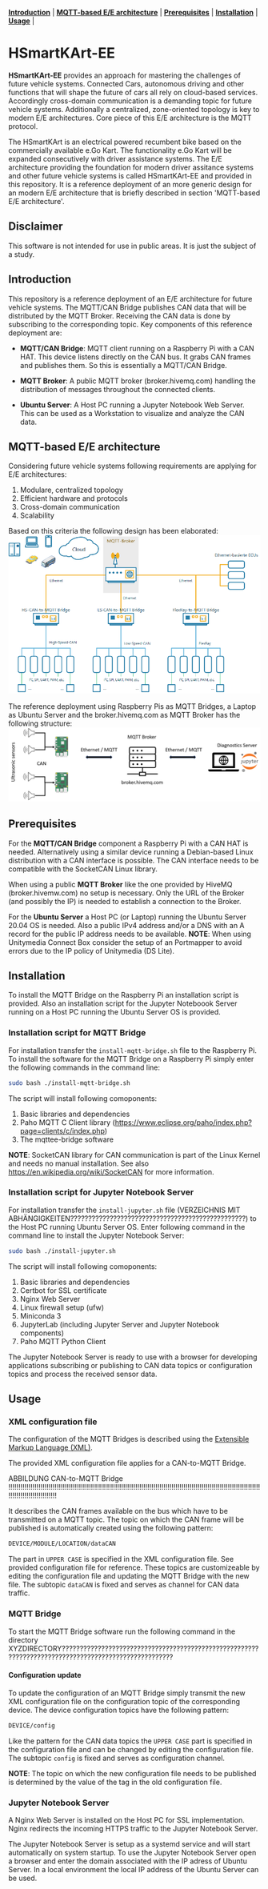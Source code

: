 **[Introduction](#introduction)** |
**[MQTT-based E/E architecture](#mqtt-based-ee-architecture)** |
**[Prerequisites](#prerequisites)** |
**[Installation](#installation)** |
**[Usage](#usage)** |

# HSmartKArt-EE

**HSmartKArt-EE** provides an approach for mastering the challenges of future vehicle systems.
Connected Cars, autonomous driving and other functions that will shape the future of cars all
rely on cloud-based services. Accordingly cross-domain communication is a demanding topic for
future vehicle systems. Additionally a centralized, zone-oriented topology is key to modern
E/E architectures. Core piece of this E/E architecture is the MQTT protocol.

The HSmartKArt is an electrical powered recumbent bike based on the commercially available
e.Go Kart. The functionality e.Go Kart will be expanded consecutively with driver assistance
systems. The E/E architecture providing the foundation for modern driver assitance systems and
other future vehicle systems is called HSmartKArt-EE and provided in this repository. It is
a reference deployment of an more generic design for an modern E/E architecture that is
briefly described in section 'MQTT-based E/E architecture'.

## Disclaimer

This software is not intended for use in public areas. It is just the subject of a study.


## Introduction

This repository is a reference deployment of an E/E architecture for future vehicle systems.
The MQTT/CAN Bridge publishes CAN data that will be distributed by the MQTT Broker. Receiving
the CAN data is done by subscribing to the corresponding topic. Key components of this
reference deployment are:

* **MQTT/CAN Bridge**: MQTT client running on a Raspberry Pi with a CAN HAT. This device
  listens directly on the CAN bus. It grabs CAN frames and publishes them. So this is
  essentially a MQTT/CAN Bridge.

* **MQTT Broker**: A public MQTT broker (broker.hivemq.com) handling the distribution of
  messages throughout the connected clients.

* **Ubuntu Server**: A Host PC running a Jupyter Notebook Web Server. This can be used as a
  Workstation to visualize and analyze the CAN data.


## MQTT-based E/E architecture

Considering future vehicle systems following requirements are applying for E/E architectures:
1. Modulare, centralized topology
2. Efficient hardware and protocols
3. Cross-domain communication
4. Scalability

Based on this criteria the following design has been elaborated:
![MQTT-based E/E architecture](docs/mqttee.png)

The reference deployment using Raspberry Pis as MQTT Bridges, a Laptop as Ubuntu Server and
the broker.hivemq.com as MQTT Broker has the following structure:
![MQTT-based E/E architecture](docs/hsmartkartee.png)


## Prerequisites

For the **MQTT/CAN Bridge** component a Raspberry Pi with a CAN HAT is needed. Alternatively
using a similar device running a Debian-based Linux distribution with a CAN interface is
possible. The CAN interface needs to be compatible with the SocketCAN Linux library.

When using a public **MQTT Broker** like the one provided by HiveMQ (broker.hivemw.com) no
setup is necessary. Only the URL of the Broker (and possibly the IP) is needed to establish a
connection to the Broker.

For the **Ubuntu Server** a Host PC (or Laptop) running the Ubuntu Server 20.04 OS is needed.
Also a public IPv4 address and/or a DNS with an A record for the public IP address needs to be
available.
**NOTE**:	When using Unitymedia Connect Box consider the setup of an Portmapper to avoid
			errors due to the IP policy of Unitymedia (DS Lite).


## Installation
To install the MQTT Bridge on the Raspberry Pi an installation script is provided. Also an
installation script for the Jupyter Noteboook Server running on a Host PC running the Ubuntu
Server OS is provided.

### Installation script for MQTT Bridge
For installation transfer the `install-mqtt-bridge.sh` file to the Raspberry Pi. To install
the software for the MQTT Bridge on a Raspberry Pi simply enter the following commands in the
command line:
```bash
sudo bash ./install-mqtt-bridge.sh
```
The script will install following comoponents:
1. Basic libraries and dependencies
2. Paho MQTT C Client library (https://www.eclipse.org/paho/index.php?page=clients/c/index.php)
3. The mqttee-bridge software

**NOTE**:	SocketCAN library for CAN communication is part of the Linux Kernel and needs no
			manual installation. See also https://en.wikipedia.org/wiki/SocketCAN for more
			information.

### Installation script for Jupyter Notebook Server
For installation transfer the `install-jupyter.sh` file (VERZEICHNIS MIT ABHÄNGIGKEITEN?????????????????????????????????????????????????) to the Host PC running Ubuntu Server
OS. Enter following command in the command line to install the Jupyter Notebook Server:
```bash
sudo bash ./install-jupyter.sh
```
The script will install following comoponents:
1. Basic libraries and dependencies
2. Certbot for SSL certificate
3. Nginx Web Server
4. Linux firewall setup (ufw)
5. Miniconda 3
6. JupyterLab (including Jupyter Server and Jupyter Notebook components)
7. Paho MQTT Python Client

The Jupyter Notebook Server is ready to use with a browser for developing applications
subscribing or publishing to CAN data topics or configuration topics and process the received
sensor data.

## Usage

### XML configuration file
The configuration of the MQTT Bridges is described using the
[Extensible Markup Language (XML)](https://www.w3.org/XML/).

The provided XML configuration file applies for a CAN-to-MQTT Bridge.

ABBILDUNG CAN-to-MQTT Bridge !!!!!!!!!!!!!!!!!!!!!!!!!!!!!!!!!!!!!!!!!!!!!!!!!!!!!!!!!!!!!!!!!!!!!!!!!!!!!!!!!!!!!!!!!!!!!!!!!!!!!!!!!!!!!!!!!!!!!!!!!!!!!!!!!!!!!!!!!!!!!!!!!!!!!

It describes the CAN frames available on the bus which have to be transmitted on a MQTT topic.
The topic on which the CAN frame will be published is automatically created using the
following pattern:
```bash
DEVICE/MODULE/LOCATION/dataCAN
```
The part in `UPPER CASE` is specified in the XML configuration file. See provided configuration
file for reference. These topics are customizeable by editing the configuration file and
updating the MQTT Bridge with the new file. The subtopic `dataCAN` is fixed and serves as
channel for CAN data traffic.


### MQTT Bridge
To start the MQTT Bridge software run the following command in the directory XYZDIRECTORY?????????????????????????????????????????????????????????????????????????????????????????????????????

#### Configuration update
To update the configuration of an MQTT Bridge simply transmit the new XML configuration file on
the configuration topic of the corresponding device. The device configuration topics have the
following pattern:
```bash
DEVICE/config
```
Like the pattern for the CAN data topics the `UPPER CASE` part is specified in the configuration
file and can be changed by editing the configuration file. The subtopic `config` is fixed and
serves as configuration channel.

**NOTE**:	The topic on which the new configuration file needs to be published is determined by
			the value of the <DEVICE> tag in the old configuration file.

### Jupyter Notebook Server
A Nginx Web Server is installed on the Host PC for SSL implementation. Nginx redirects the
incoming HTTPS traffic to the Jupyter Notebook Server.

The Jupyter Notebook Server is setup as a systemd service and will start automatically on
system startup. To use the Jupyter Notebook Server open a browser and enter the domain
associated with the IP adress of Ubuntu Server.
In a local environment the local IP address of the Ubuntu Server can be used.
